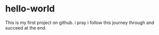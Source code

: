 # hello-world
This is my first project on github. i pray i follow this journey through and succeed at the end.
